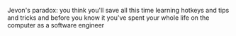 Jevon's paradox: you think you'll save all this time learning hotkeys and tips and tricks and before you know it you've spent your whole life on the computer as a software engineer

